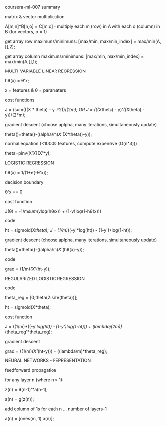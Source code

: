 coursera-ml-007 summary

matrix & vector multiplication

A[m,n]*B[n,o] = C[m,o] - multiply each m (row) in A with each o (column) in B (for vectors, o = 1)

get array row maximuns/minimuns: [max/min, max/min_index] = max/min(A,[],2);

get array column maximuns/minimuns: [max/min, max/min_index] = max/min(A,[],1);

MULTI-VARIABLE LINEAR REGRESSION

hθ(x) = θ'x;

x = features & θ = paramaters

cost functions

J = (sum(((X * theta) - y).^2))/(2*m); OR
J = (((X*theta) - y)'*((X*theta) - y))/(2*m);

gradient descent (choose aplpha, many iterations, simultaneously update)

theta()=theta()-((alpha/m)*X'*(X*theta()-y));

normal equation (<10000 features, compute expensive (O(n^3)))

theta=pinv(X’*X)*(X’*y);

LOGISTIC REGRESSION

hθ(x) = 1/(1+e(-θ'x)); 

decision boundary

θ'x == 0

cost function

J(θ) = -1/m*sum(y*log(hθ(x)) + (1-y)log(1-hθ(x)))

code

ht = sigmoid(X*theta);
J = (1/m)*((-y'*log(ht)) - (1-y')*log(1-ht));

gradient descent (choose aplpha, many iterations, simultaneously update)

theta()=theta()-((alpha/m)*X'*(hθ(x)-y));

code

grad = (1/m)*(X'*(ht-y));

REGULARIZED LOGISTIC REGRESSION

code

theta_reg = [0;theta(2:size(theta))];

ht = sigmoid(X*theta);

cost function

J = ((1/m)*((-y'*log(ht)) - (1-y')*log(1-ht))) + (lambda/(2*m))*(theta_reg'*theta_reg);

gradient descent

grad = ((1/m)*(X'*(ht-y))) + ((lambda/m)*theta_reg);

NEURAL NETWORKS - REPRESENTATION

feedforward propagation

for any layer n (where n > 1):

z(n) = θ(n-1)'*a(n-1);

a(n) = g(z(n)); 

add column of 1s for each n ... number of layers-1

a(n) = [ones(m, 1) a(n)];
